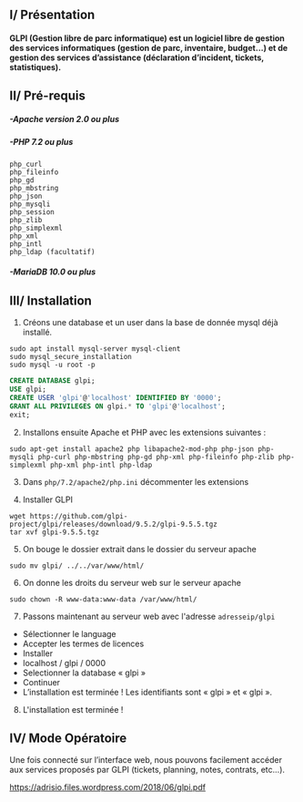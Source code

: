 ## I/ Présentation

#### GLPI (Gestion libre de parc informatique) est un logiciel libre de gestion des services informatiques (gestion de parc, inventaire, budget…) et de gestion des services d’assistance (déclaration d’incident, tickets, statistiques).

## II/ Pré-requis

##### -Apache version 2.0 ou plus

##### -PHP 7.2 ou plus

```
php_curl
php_fileinfo
php_gd
php_mbstring
php_json
php_mysqli
php_session
php_zlib
php_simplexml
php_xml
php_intl
php_ldap (facultatif)
```

##### -MariaDB 10.0 ou plus

## III/ Installation

1. Créons une database et un user dans la base de donnée mysql déjà installé.

```
sudo apt install mysql-server mysql-client
sudo mysql_secure_installation
sudo mysql -u root -p
```

```sql
CREATE DATABASE glpi;
USE glpi;
CREATE USER 'glpi'@'localhost' IDENTIFIED BY '0000';
GRANT ALL PRIVILEGES ON glpi.* TO 'glpi'@'localhost';
exit;
```

2. Installons ensuite Apache et PHP avec les extensions suivantes :

```
sudo apt-get install apache2 php libapache2-mod-php php-json php-mysqli php-curl php-mbstring php-gd php-xml php-fileinfo php-zlib php-simplexml php-xml php-intl php-ldap
```

3. Dans `php/7.2/apache2/php.ini` décommenter les extensions

4. Installer GLPI

```
wget https://github.com/glpi-project/glpi/releases/download/9.5.2/glpi-9.5.5.tgz
tar xvf glpi-9.5.5.tgz
```

5. On bouge le dossier extrait dans le dossier du serveur apache

```
sudo mv glpi/ ../../var/www/html/
```

6. On donne les droits du serveur web sur le serveur apache

```
sudo chown -R www-data:www-data /var/www/html/
```

7. Passons maintenant au serveur web avec l'adresse `adresseip/glpi`
- Sélectionner le language
- Accepter les termes de licences
- Installer
- localhost / glpi / 0000
- Selectionner la database « glpi »
- Continuer
- L’installation est terminée ! Les identifiants sont « glpi » et « glpi ».

8. L'installation est terminée !

## IV/ Mode Opératoire

Une fois connecté sur l’interface web, nous pouvons facilement accéder aux services proposés par GLPI (tickets, planning, notes, contrats, etc…).

https://adrisio.files.wordpress.com/2018/06/glpi.pdf
